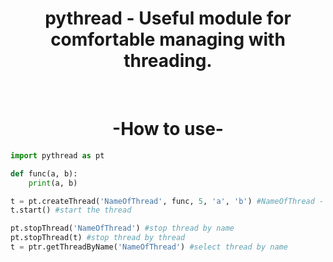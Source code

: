 <h1 align="center">pythread - Useful module for comfortable managing with threading.</h1>

<br>

<h1 align="center"> -How to use- </h1>

```python
import pythread as pt

def func(a, b):
    print(a, b)

t = pt.createThread('NameOfThread', func, 5, 'a', 'b') #NameOfThread - name of thread, func - function, 5 - delay of run function, 'a', and 'b' arguments of function
t.start() #start the thread

pt.stopThread('NameOfThread') #stop thread by name
pt.stopThread(t) #stop thread by thread
t = ptr.getThreadByName('NameOfThread') #select thread by name
```